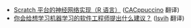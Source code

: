 * [Scratch 平台的神经网络实现（R 语言）](https://juejin.im/post/5965cf75f265da6c4741adc4?utm_source=gold-miner&utm_medium=readme&utm_campaign=github) ([CACppuccino](https://github.com/CACppuccino) 翻译)
* [你会给想学习机器学习的软件工程师提出什么建议？](https://juejin.im/post/596323416fb9a06bae1dff63?utm_source=gold-miner&utm_medium=readme&utm_campaign=github) ([lsvih](https://github.com/lsvih) 翻译)
